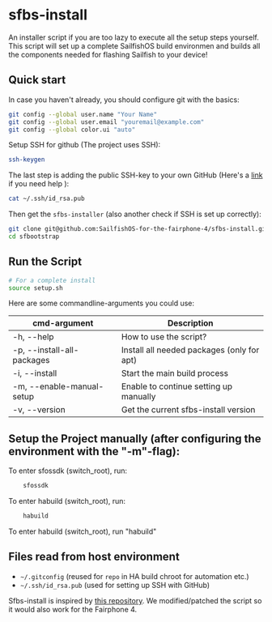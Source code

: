# sfbs-install
An installer script if you are too lazy to execute all the setup steps yourself. This script will set up a complete SailfishOS build environmen and builds all the components needed for flashing Sailfish to your device!

## Quick start
In case you haven't already, you should configure git with the basics:
```bash
git config --global user.name "Your Name"
git config --global user.email "youremail@example.com"
git config --global color.ui "auto"
```

Setup SSH for github (The project uses SSH):
```bash
ssh-keygen
```

The last step is adding the public SSH-key to your own GitHub (Here's a [link](https://docs.github.com/en/authentication/connecting-to-github-with-ssh/adding-a-new-ssh-key-to-your-github-account?platform=windows) if you need help ):
```bash
cat ~/.ssh/id_rsa.pub
```

Then get the `sfbs-installer` (also another check if SSH is set up correctly):
```bash
git clone git@github.com:SailfishOS-for-the-fairphone-4/sfbs-install.git
cd sfbootstrap
```
## Run the Script
```bash
# For a complete install
source setup.sh
```
Here are some commandline-arguments you could use:

| cmd-argument | Description |
| -----------  | ----------- |
| -h, --help            | How to use the script?       |
| -p, --install-all-packages           | Install all needed packages (only for apt)        |
| -i, --install         | Start the main build process      |
| -m, --enable-manual-setup |	Enable to continue setting up manually|
| -v, --version         | Get the current sfbs-install version      |


## Setup the Project manually (after configuring the environment with the "-m"-flag):
To enter sfossdk (switch_root), run: 
```bash
	sfossdk
```

To enter habuild (switch_root), run: 
```bash
	habuild
```

To enter habuild (switch_root), run "habuild" 

## Files read from host environment
* `~/.gitconfig` (reused for `repo` in HA build chroot for automation etc.)
* `~/.ssh/id_rsa.pub` (used for setting up SSH  with GitHub)


Sfbs-install is inspired by [this repository](https://github.com/JamiKettunen/sfbootstrap/tree/28d3f685db04a203242a14363cee30f74eab7a65). We modified/patched the script so it would also work for the Fairphone 4.
